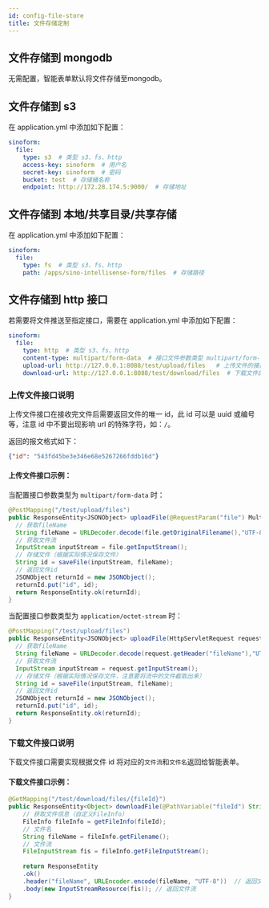 ```yaml
---
id: config-file-store
title: 文件存储定制
---
```


## 文件存储到 mongodb

无需配置，智能表单默认将文件存储至mongodb。

## 文件存储到 s3

在 application.yml 中添加如下配置：

```yaml
sinoform:
  file:
    type: s3  # 类型 s3、fs、http
    access-key: sinoform  # 用户名
    secret-key: sinoform  # 密码
    bucket: test  # 存储桶名称
    endpoint: http://172.28.174.5:9000/  # 存储地址
```

## 文件存储到 本地/共享目录/共享存储

在 application.yml 中添加如下配置：

```yaml
sinoform:
  file:
    type: fs  # 类型 s3、fs、http
    path: /apps/sino-intellisense-form/files  # 存储路径
```

## 文件存储到 http 接口

若需要将文件推送至指定接口，需要在 application.yml 中添加如下配置：

```yaml
sinoform:
  file:
    type: http  # 类型 s3、fs、http
    content-type: multipart/form-data  # 接口文件参数类型 multipart/form-data、application/octet-stream
    upload-url: http://127.0.0.1:8088/test/upload/files   # 上传文件的接口
    download-url: http://127.0.0.1:8088/test/download/files  # 下载文件的接口
```
### 上传文件接口说明

上传文件接口在接收完文件后需要返回文件的唯一 id，此 id 可以是 uuid 或编号等，注意 id 中不要出现影响 url 的特殊字符，如：`/`。

返回的报文格式如下：
```json
{"id": "543fd45be3e346e68e5267266fddb16d"}
```

#### 上传文件接口示例：

当配置接口参数类型为 `multipart/form-data` 时：

```java
@PostMapping("/test/upload/files")
public ResponseEntity<JSONObject> uploadFile(@RequestParam("file") MultipartFile file) {
  // 获取fileName
  String fileName = URLDecoder.decode(file.getOriginalFilename(),"UTF-8");
  // 获取文件流
  InputStream inputStream = file.getInputStream();
  // 存储文件（根据实际情况保存文件）
  String id = saveFile(inputStream, fileName);
  // 返回文件id
  JSONObject returnId = new JSONObject();
  returnId.put("id", id);
  return ResponseEntity.ok(returnId);
}

```

当配置接口参数类型为 `application/octet-stream` 时：

```java
@PostMapping("/test/upload/files")
public ResponseEntity<JSONObject> uploadFile(HttpServletRequest request) {
  // 获取fileName
  String fileName = URLDecoder.decode(request.getHeader("fileName"),"UTF-8");
  // 获取文件流
  InputStream inputStream = request.getInputStream();
  // 存储文件（根据实际情况保存文件，注意要将流中的文件截取出来）
  String id = saveFile(inputStream, fileName);
  // 返回文件id
  JSONObject returnId = new JSONObject();
  returnId.put("id", id);
  return ResponseEntity.ok(returnId);
}
```
### 下载文件接口说明

下载文件接口需要实现根据文件 id 将对应的`文件流`和`文件名`返回给智能表单。

#### 下载文件接口示例：

```java
@GetMapping("/test/download/files/{fileId}")
public ResponseEntity<Object> downloadFile(@PathVariable("fileId") String fileId)
    // 获取文件信息（自定义FileInfo）
    FileInfo fileInfo = getFileInfo(fileId);
    // 文件名
    String fileName = fileInfo.getFilename();
    // 文件流
    FileInputStream fis = fileInfo.getFileInputStream();
    
    return ResponseEntity
    .ok()
    .header("fileName", URLEncoder.encode(fileName, "UTF-8"))  // 返回文件名
    .body(new InputStreamResource(fis)); // 返回文件流
}
```
